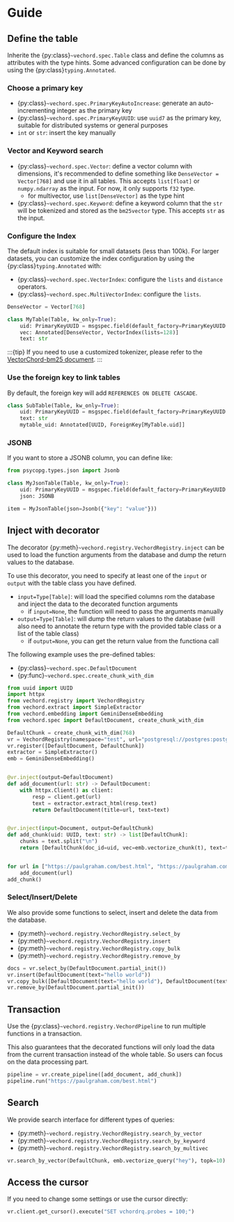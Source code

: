 # Guide

## Define the table

Inherite the {py:class}`~vechord.spec.Table` class and define the columns as attributes with the
type hints. Some advanced configuration can be done by using the {py:class}`typing.Annotated`.

### Choose a primary key

- {py:class}`~vechord.spec.PrimaryKeyAutoIncrease`: generate an auto-incrementing integer as the primary key
- {py:class}`~vechord.spec.PrimaryKeyUUID`: use `uuid7` as the primary key, suitable for distributed systems or general purposes
- `int` or `str`: insert the key manually

### Vector and Keyword search

- {py:class}`~vechord.spec.Vector`: define a vector column with dimensions, it's recommended to define something like `DenseVector = Vector[768]` and use it in all tables. This accepts `list[float]` or `numpy.ndarray` as the input. For now, it only supports `f32` type.
  - for multivector, use `list[DenseVector]` as the type hint
- {py:class}`~vechord.spec.Keyword`: define a keyword column that the `str` will be tokenized and stored as the `bm25vector` type. This accepts `str` as the input.

### Configure the Index

The default index is suitable for small datasets (less than 100k). For larger datasets, you can
customize the index configuration by using the {py:class}`typing.Annotated` with:

- {py:class}`~vechord.spec.VectorIndex`: configure the `lists` and `distance` operators.
- {py:class}`~vechord.spec.MultiVectorIndex`: configure the `lists`.

```python
DenseVector = Vector[768]

class MyTable(Table, kw_only=True):
    uid: PrimaryKeyUUID = msgspec.field(default_factory=PrimaryKeyUUID.factory)
    vec: Annotated[DenseVector, VectorIndex(lists=128)]
    text: str
```

:::{tip}
If you need to use a customized tokenizer, please refer to the [VectorChord-bm25 document](https://github.com/tensorchord/VectorChord-bm25/?tab=readme-ov-file#more-examples).
:::

### Use the foreign key to link tables

By default, the foreign key will add `REFERENCES ON DELETE CASCADE`.

```python
class SubTable(Table, kw_only=True):
    uid: PrimaryKeyUUID = msgspec.field(default_factory=PrimaryKeyUUID.factory)
    text: str
    mytable_uid: Annotated[UUID, ForeignKey[MyTable.uid]]
```

### JSONB

If you want to store a JSONB column, you can define like:

```python
from psycopg.types.json import Jsonb

class MyJsonTable(Table, kw_only=True):
    uid: PrimaryKeyUUID = msgspec.field(default_factory=PrimaryKeyUUID.factory)
    json: JSONB

item = MyJsonTable(json=Jsonb({"key": "value"}))
```

## Inject with decorator

The decorator {py:meth}`~vechord.registry.VechordRegistry.inject` can be used to load the
function arguments from the database and dump the return values to the database.

To use this decorator, you need to specify at least one of the `input` or `output` with
the table class you have defined.

- `input=Type[Table]`: will load the specified columns rom the database and inject the data to the decorated function arguments
  - if `input=None`, the function will need to pass the arguments manually
- `output=Type[Table]`: will dump the return values to the database (will also need to annotate the return type with the provided table class or a list of the table class)
  - if `output=None`, you can get the return value from the functiona call

The following example uses the pre-defined tables:

- {py:class}`~vechord.spec.DefaultDocument`
- {py:func}`~vechord.spec.create_chunk_with_dim`

```python
from uuid import UUID
import httpx
from vechord.registry import VechordRegistry
from vechord.extract import SimpleExtractor
from vechord.embedding import GeminiDenseEmbedding
from vechord.spec import DefaultDocument, create_chunk_with_dim

DefaultChunk = create_chunk_with_dim(768)
vr = VechordRegistry(namespace="test", url="postgresql://postgres:postgres@127.0.0.1:5432/")
vr.register([DefaultDocument, DefaultChunk])
extractor = SimpleExtractor()
emb = GeminiDenseEmbedding()


@vr.inject(output=DefaultDocument)
def add_document(url: str) -> DefaultDocument:
    with httpx.Client() as client:
        resp = client.get(url)
        text = extractor.extract_html(resp.text)
        return DefaultDocument(title=url, text=text)


@vr.inject(input=Document, output=DefaultChunk)
def add_chunk(uid: UUID, text: str) -> list[DefaultChunk]:
    chunks = text.split("\n")
    return [DefaultChunk(doc_id=uid, vec=emb.vectorize_chunk(t), text=t) for t in chunks]


for url in ["https://paulgraham.com/best.html", "https://paulgraham.com/read.html"]:
    add_document(url)
add_chunk()
```

### Select/Insert/Delete

We also provide some functions to select, insert and delete the data from the database.

- {py:meth}`~vechord.registry.VechordRegistry.select_by`
- {py:meth}`~vechord.registry.VechordRegistry.insert`
- {py:meth}`~vechord.registry.VechordRegistry.copy_bulk`
- {py:meth}`~vechord.registry.VechordRegistry.remove_by`

```python
docs = vr.select_by(DefaultDocument.partial_init())
vr.insert(DefaultDocument(text="hello world"))
vr.copy_bulk([DefaultDocument(text="hello world"), DefaultDocument(text="hello vector")])
vr.remove_by(DefaultDocument.partial_init())
```

## Transaction

Use the {py:class}`~vechord.registry.VechordPipeline` to run multiple functions in a transaction.

This also guarantees that the decorated functions will only load the data from the current
transaction instead of the whole table. So users can focus on the data processing part.

```python
pipeline = vr.create_pipeline([add_document, add_chunk])
pipeline.run("https://paulgraham.com/best.html")
```

## Search

We provide search interface for different types of queries:

- {py:meth}`~vechord.registry.VechordRegistry.search_by_vector`
- {py:meth}`~vechord.registry.VechordRegistry.search_by_keyword`
- {py:meth}`~vechord.registry.VechordRegistry.search_by_multivec`

```python
vr.search_by_vector(DefaultChunk, emb.vectorize_query("hey"), topk=10)
```

## Access the cursor

If you need to change some settings or use the cursor directly:

```python
vr.client.get_cursor().execute("SET vchordrq.probes = 100;")
```
